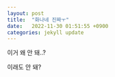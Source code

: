 ```yaml
---
layout: post
title:  "화나네 진짜ㅜ"
date:   2022-11-30 01:51:55 +0900
categories: jekyll update
---
```

이거 왜 안 돼..?

이래도 안 돼?